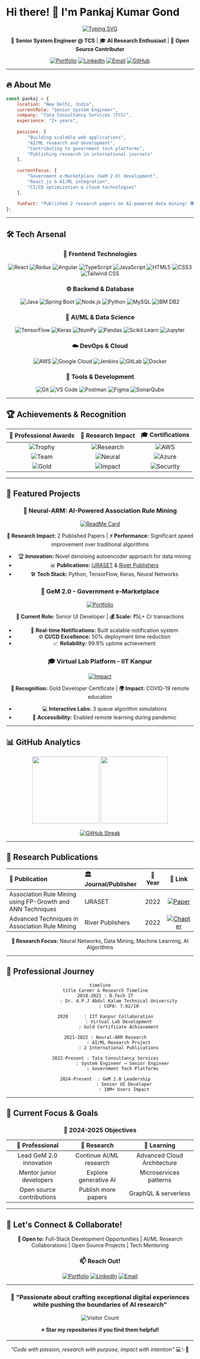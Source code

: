 # Hi there! 👋 I'm Pankaj Kumar Gond

<div align="center">
  
[![Typing SVG](https://readme-typing-svg.demolab.com?font=Fira+Code&weight=600&size=28&duration=3000&pause=1000&color=2D8EFF&center=true&vCenter=true&multiline=true&repeat=false&width=800&height=100&lines=Full-Stack+Developer+%7C+AI+Researcher;Building+Scalable+Web+Applications;%26+Publishing+Research+in+Neural+Networks)](https://git.io/typing-svg)

</div>

<div align="center">
  
🚀 **Senior System Engineer @ TCS** | 🎓 **AI Research Enthusiast** | 🌟 **Open Source Contributor**

[![Portfolio](https://img.shields.io/badge/Portfolio-000000?style=for-the-badge&logo=vercel&logoColor=white)](https://erpankaj.netlify.app)
[![LinkedIn](https://img.shields.io/badge/LinkedIn-0077B5?style=for-the-badge&logo=linkedin&logoColor=white)](https://www.linkedin.com/in/pankaj-kumar-gond/)
[![Email](https://img.shields.io/badge/Gmail-D14836?style=for-the-badge&logo=gmail&logoColor=white)](mailto:pankajvk211@gmail.com)
[![GitHub](https://img.shields.io/badge/GitHub-100000?style=for-the-badge&logo=github&logoColor=white)](https://github.com/pankaj-creator)

</div>

---

## 🔥 About Me

```javascript
const pankaj = {
    location: "New Delhi, India",
    currentRole: "Senior System Engineer",
    company: "Tata Consultancy Services (TCS)",
    experience: "2+ years",
    
    passions: [
        "Building scalable web applications",
        "AI/ML research and development", 
        "Contributing to government tech platforms",
        "Publishing research in international journals"
    ],
    
    currentFocus: [
        "Government e-Marketplace (GeM 2.0) development",
        "React.js & AI/ML integration",
        "CI/CD optimization & cloud technologies"
    ],
    
    funFact: "Published 2 research papers on AI-powered data mining! 📚✨"
};
```

---

## 🛠️ Tech Arsenal

<div align="center">

### 🎨 Frontend Technologies
![React](https://img.shields.io/badge/React-20232A?style=for-the-badge&logo=react&logoColor=61DAFB)
![Redux](https://img.shields.io/badge/Redux-593D88?style=for-the-badge&logo=redux&logoColor=white)
![Angular](https://img.shields.io/badge/Angular-DD0031?style=for-the-badge&logo=angular&logoColor=white)
![TypeScript](https://img.shields.io/badge/TypeScript-007ACC?style=for-the-badge&logo=typescript&logoColor=white)
![JavaScript](https://img.shields.io/badge/JavaScript-F7DF1E?style=for-the-badge&logo=javascript&logoColor=black)
![HTML5](https://img.shields.io/badge/HTML5-E34F26?style=for-the-badge&logo=html5&logoColor=white)
![CSS3](https://img.shields.io/badge/CSS3-1572B6?style=for-the-badge&logo=css3&logoColor=white)
![Tailwind CSS](https://img.shields.io/badge/Tailwind_CSS-38B2AC?style=for-the-badge&logo=tailwind-css&logoColor=white)

### ⚙️ Backend & Database
![Java](https://img.shields.io/badge/Java-ED8B00?style=for-the-badge&logo=openjdk&logoColor=white)
![Spring Boot](https://img.shields.io/badge/Spring_Boot-6DB33F?style=for-the-badge&logo=spring-boot&logoColor=white)
![Node.js](https://img.shields.io/badge/Node.js-43853D?style=for-the-badge&logo=node.js&logoColor=white)
![Python](https://img.shields.io/badge/Python-3776AB?style=for-the-badge&logo=python&logoColor=white)
![MySQL](https://img.shields.io/badge/MySQL-00000F?style=for-the-badge&logo=mysql&logoColor=white)
![IBM DB2](https://img.shields.io/badge/IBM%20DB2-052FAD?style=for-the-badge&logo=ibm&logoColor=white)

### 🤖 AI/ML & Data Science
![TensorFlow](https://img.shields.io/badge/TensorFlow-FF6F00?style=for-the-badge&logo=tensorflow&logoColor=white)
![Keras](https://img.shields.io/badge/Keras-D00000?style=for-the-badge&logo=keras&logoColor=white)
![NumPy](https://img.shields.io/badge/NumPy-013243?style=for-the-badge&logo=numpy&logoColor=white)
![Pandas](https://img.shields.io/badge/Pandas-150458?style=for-the-badge&logo=pandas&logoColor=white)
![Scikit Learn](https://img.shields.io/badge/scikit_learn-F7931E?style=for-the-badge&logo=scikit-learn&logoColor=white)
![Jupyter](https://img.shields.io/badge/Jupyter-F37626.svg?&style=for-the-badge&logo=Jupyter&logoColor=white)

### ☁️ DevOps & Cloud
![AWS](https://img.shields.io/badge/Amazon_AWS-232F3E?style=for-the-badge&logo=amazon-aws&logoColor=white)
![Google Cloud](https://img.shields.io/badge/Google_Cloud-4285F4?style=for-the-badge&logo=google-cloud&logoColor=white)
![Jenkins](https://img.shields.io/badge/Jenkins-D24939?style=for-the-badge&logo=jenkins&logoColor=white)
![GitLab](https://img.shields.io/badge/GitLab-330F63?style=for-the-badge&logo=gitlab&logoColor=white)
![Docker](https://img.shields.io/badge/Docker-2CA5E0?style=for-the-badge&logo=docker&logoColor=white)

### 🔧 Tools & Development
![Git](https://img.shields.io/badge/Git-F05032?style=for-the-badge&logo=git&logoColor=white)
![VS Code](https://img.shields.io/badge/Visual_Studio_Code-0078D4?style=for-the-badge&logo=visual%20studio%20code&logoColor=white)
![Postman](https://img.shields.io/badge/Postman-FF6C37?style=for-the-badge&logo=postman&logoColor=white)
![Figma](https://img.shields.io/badge/Figma-F24E1E?style=for-the-badge&logo=figma&logoColor=white)
![SonarQube](https://img.shields.io/badge/SonarQube-4E9BCD?style=for-the-badge&logo=sonarqube&logoColor=white)

</div>

---

## 🏆 Achievements & Recognition

<div align="center">

| 🎯 **Professional Awards** | 🔬 **Research Impact** | 🎓 **Certifications** |
|:---:|:---:|:---:|
| ![Trophy](https://img.shields.io/badge/2x%20On--the--Spot-Awards-FFD700?style=for-the-badge&logo=trophy&logoColor=black) | ![Research](https://img.shields.io/badge/2%20Research-Publications-00C851?style=for-the-badge&logo=academia&logoColor=white) | ![AWS](https://img.shields.io/badge/AWS%20Cloud-Practitioner-FF9900?style=for-the-badge&logo=amazon-aws&logoColor=white) |
| ![Team](https://img.shields.io/badge/Best%20Team-Performance-4285F4?style=for-the-badge&logo=people&logoColor=white) | ![Neural](https://img.shields.io/badge/AI%20Neural-Networks-8E24AA?style=for-the-badge&logo=brain&logoColor=white) | ![Azure](https://img.shields.io/badge/Azure%20AZ--900-0078D4?style=for-the-badge&logo=microsoft-azure&logoColor=white) |
| ![Gold](https://img.shields.io/badge/Gold%20Certificate-IIT%20Kanpur-FFD700?style=for-the-badge&logo=medal&logoColor=black) | ![Impact](https://img.shields.io/badge/10K%2B%20Students-Impacted-E91E63?style=for-the-badge&logo=users&logoColor=white) | ![Security](https://img.shields.io/badge/CNSS-Certified-DC382D?style=for-the-badge&logo=security&logoColor=white) |

</div>

---

## 🚀 Featured Projects

<div align="center">

### 🧠 Neural-ARM: AI-Powered Association Rule Mining
[![ReadMe Card](https://github-readme-stats.vercel.app/api/pin/?username=pankaj-creator&repo=Neural-ARM&theme=tokyonight&hide_border=true)](https://github.com/pankaj-creator/Neural-ARM)

**🔬 Research Impact:** 2 Published Papers | **⚡ Performance:** Significant speed improvement over traditional algorithms
- 🏆 **Innovation:** Novel denoising autoencoder approach for data mining
- 📊 **Publications:** [IJRASET](https://www.ijraset.com/research-paper/association-rule-mining-using-fp-growth) & [River Publishers](https://www.riverpublishers.com/pdf/ebook/chapter/RP_9788770227667C9.pdf)
- 🛠️ **Tech Stack:** Python, TensorFlow, Keras, Neural Networks

### 💼 GeM 2.0 - Government e-Marketplace
[![Portfolio](https://img.shields.io/badge/Production%20System-10M%2B%20Users-2E7D32?style=for-the-badge&logo=india&logoColor=white)](https://erpankaj.netlify.app)

**🌟 Current Role:** Senior UI Developer | **💰 Scale:** ₹5L+ Cr transactions
- 🚀 **Real-time Notifications:** Built scalable notification system
- ⚙️ **CI/CD Excellence:** 50% deployment time reduction
- 📈 **Reliability:** 99.9% uptime achievement

### 🎓 Virtual Lab Platform - IIT Kanpur
[![Impact](https://img.shields.io/badge/10K%2B%20Students-Served-FF5722?style=for-the-badge&logo=graduation-cap&logoColor=white)](https://github.com/Virtual-Lab-Committee)

**🏅 Recognition:** Gold Developer Certificate | **🌍 Impact:** COVID-19 remote education
- 💻 **Interactive Labs:** 3 queue algorithm simulations
- 🎯 **Accessibility:** Enabled remote learning during pandemic

</div>

---

## 📊 GitHub Analytics

<div align="center">

<img height="180em" src="https://github-readme-stats.vercel.app/api?username=pankaj-creator&show_icons=true&theme=tokyonight&include_all_commits=true&count_private=true&hide_border=true"/>
<img height="180em" src="https://github-readme-stats.vercel.app/api/top-langs/?username=pankaj-creator&layout=compact&langs_count=8&theme=tokyonight&hide_border=true"/>

</div>

<div align="center">

[![GitHub Streak](https://github-readme-streak-stats.herokuapp.com/?user=pankaj-creator&theme=tokyonight&hide_border=true)](https://git.io/streak-stats)

</div>

---

## 🔬 Research Publications

<div align="center">

| 📄 **Publication** | 🏛️ **Journal/Publisher** | 📅 **Year** | 🔗 **Link** |
|:---|:---|:---:|:---:|
| Association Rule Mining using FP-Growth and ANN Techniques | IJRASET | 2022 | [![Paper](https://img.shields.io/badge/Read-Paper-4285F4?style=for-the-badge&logo=academia&logoColor=white)](https://www.ijraset.com/research-paper/association-rule-mining-using-fp-growth) |
| Advanced Techniques in Association Rule Mining | River Publishers | 2022 | [![Chapter](https://img.shields.io/badge/Read-Chapter-00C851?style=for-the-badge&logo=book&logoColor=white)](https://www.riverpublishers.com/pdf/ebook/chapter/RP_9788770227667C9.pdf) |

**🎯 Research Focus:** Neural Networks, Data Mining, Machine Learning, AI Algorithms

</div>

---

## 🌟 Professional Journey

<div align="center">

```mermaid
timeline
    title Career & Research Timeline
    2018-2022 : B.Tech IT
              : Dr. A.P.J Abdul Kalam Technical University
              : CGPA: 7.62/10
    
    2020      : IIT Kanpur Collaboration
              : Virtual Lab Development
              : Gold Certificate Achievement
    
    2021-2022 : Neural-ARM Research
              : AI/ML Research Project
              : 2 International Publications
    
    2022-Present : Tata Consultancy Services
                 : System Engineer → Senior Engineer
                 : Government Tech Platforms
                 
    2024-Present  : GeM 2.0 Leadership
                  : Senior UI Developer
                  : 10M+ Users Impact
```

</div>

---

## 🎯 Current Focus & Goals

<div align="center">

### 🚀 2024-2025 Objectives

| 💼 **Professional** | 🔬 **Research** | 🌱 **Learning** |
|:---:|:---:|:---:|
| Lead GeM 2.0 innovation | Continue AI/ML research | Advanced Cloud Architecture |
| Mentor junior developers | Explore generative AI | Microservices patterns |
| Open source contributions | Publish more papers | GraphQL & serverless |

</div>

---

## 💬 Let's Connect & Collaborate!

<div align="center">

**🎯 Open to:** Full-Stack Development Opportunities | AI/ML Research Collaborations | Open Source Projects | Tech Mentoring

### 📫 Reach Out!

[![Portfolio](https://img.shields.io/badge/Visit_Portfolio-000000?style=for-the-badge&logo=vercel&logoColor=white)](https://erpankaj.netlify.app)
[![LinkedIn](https://img.shields.io/badge/Connect_LinkedIn-0077B5?style=for-the-badge&logo=linkedin&logoColor=white)](https://www.linkedin.com/in/pankaj-kumar-gond/)
[![Email](https://img.shields.io/badge/Email_Me-D14836?style=for-the-badge&logo=gmail&logoColor=white)](mailto:pankajvk211@gmail.com)

</div>

---

<div align="center">
  
### 🌟 "Passionate about crafting exceptional digital experiences while pushing the boundaries of AI research"

![Visitor Count](https://profile-counter.glitch.me/pankaj-creator/count.svg)

**⭐ Star my repositories if you find them helpful!**

</div>

---

<div align="center">
  
*"Code with passion, research with purpose, impact with intention"* 💻✨🚀

</div>
